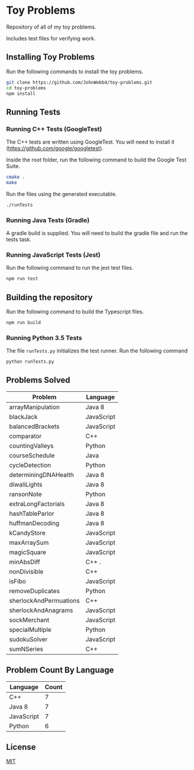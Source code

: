 # Toy Problems

Repository of all of my toy problems.

Includes test files for verifying work.

## Installing Toy Problems

Run the following commands to install the toy problems.

```sh
git clone https://github.com/JohnWebb4/toy-problems.git
cd toy-problems
npm install
```

## Running Tests

### Running C++ Tests (GoogleTest)

The C++ tests are written using GoogleTest. You will need to install it (https://github.com/google/googletest).

Inside the root folder, run the following command to build the Google Test Suite.

```sh
cmake .
make
```

Run the files using the generated executable.

```sh
./runTests
```

### Running Java Tests (Gradle)

A gradle build is supplied. You will need to build the gradle file and run the tests task.

### Running JavaScript Tests (Jest)

Run the following command to run the jest test files.

```sh
npm run test
```

## Building the repository

Run the following command to build the Typescript files.

```sh
npm run build
```

### Running Python 3.5 Tests

The file `runTests.py` initializes the test runner. Run the following command

```sh
python runTests.py
```

## Problems Solved

| Problem                | Language   |
| ---------------------- | ---------- |
| arrayManipulation      | Java 8     |
| blackJack              | JavaScript |
| balancedBrackets       | JavaScript |
| comparator             | C++        |
| countingValleys        | Python     |
| courseSchedule         | Java       |
| cycleDetection         | Python     |
| determiningDNAHealth   | Java 8     |
| diwaliLights           | Java 8     |
| ransonNote             | Python     |
| extraLongFactorials    | Java 8     |
| hashTableParlor        | Java 8     |
| huffmanDecoding        | Java 8     |
| kCandyStore            | JavaScript |
| maxArraySum            | JavaScript |
| magicSquare            | JavaScript |
| minAbsDiff             | C++ .      |
| nonDivisible           | C++        |
| isFibo                 | JavaScript |
| removeDuplicates       | Python     |
| sherlockAndPermuations | C++        |
| sherlockAndAnagrams    | JavaScript |
| sockMerchant           | JavaScript |
| specialMultiple        | Python     |
| sudokuSolver           | JavaScript |
| sumNSeries             | C++        |

## Problem Count By Language

| Language   | Count |
| ---------- | ----- |
| C++        | 7     |
| Java 8     | 7     |
| JavaScript | 7     |
| Python     | 6     |

## License

[MIT](/LICENSE)

